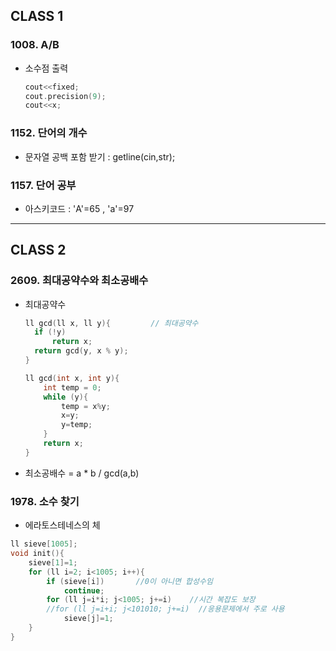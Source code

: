 ## CLASS 1
### 1008. A/B
- 소수점 출력
  ``` c++
  cout<<fixed;
  cout.precision(9);
  cout<<x;
  ```

### 1152. 단어의 개수
- 문자열 공백 포함 받기 : getline(cin,str);

### 1157. 단어 공부
- 아스키코드 : 'A'=65  , 'a'=97

--------
## CLASS 2
### 2609. 최대공약수와 최소공배수
- 최대공약수
  ``` c++
  ll gcd(ll x, ll y){         // 최대공약수
    if (!y)
        return x;
    return gcd(y, x % y);
  }
  
  ll gcd(int x, int y){
	  int temp = 0;
	  while (y){
		  temp = x%y;
		  x=y;
		  y=temp;
	  }
	  return x;
  }
  ```
- 최소공배수 = a * b / gcd(a,b)

### 1978. 소수 찾기
- 에라토스테네스의 체
``` c++
ll sieve[1005];
void init(){
    sieve[1]=1;
    for (ll i=2; i<1005; i++){
        if (sieve[i])       //0이 아니면 합성수임
            continue;
        for (ll j=i*i; j<1005; j+=i)    //시간 복잡도 보장
        //for (ll j=i+i; j<101010; j+=i)  //응용문제에서 주로 사용
            sieve[j]=1;
    }
}
```
